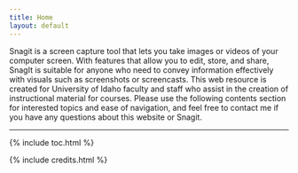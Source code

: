 ```yaml
---
title: Home
layout: default
---
```


Snagit is a screen capture tool that lets you take images or videos of your computer screen. With features that allow you to edit, store, and share, SnagIt is suitable for anyone who need to convey information effectively with visuals such as screenshots or screencasts. 
This web resource is created for University of Idaho faculty and staff who assist in the creation of instructional material for courses. Please use the following contents section for interested topics and ease of navigation, and feel free to contact me if you have any questions about this website or Snagit. 


------
{% include toc.html %}

{% include credits.html %}
